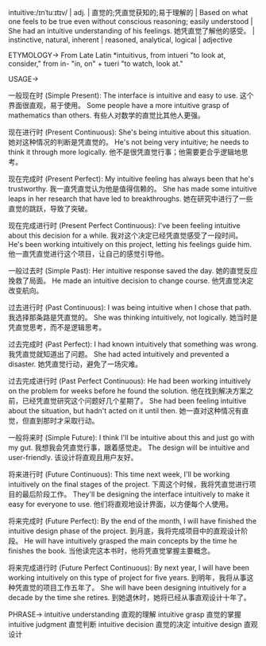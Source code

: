intuitive:/ɪnˈtuːɪtɪv/ | adj. | 直觉的;凭直觉获知的;易于理解的 | Based on what one feels to be true even without conscious reasoning; easily understood |  She had an intuitive understanding of his feelings. 她凭直觉了解他的感受。 | instinctive, natural, inherent | reasoned, analytical, logical | adjective

ETYMOLOGY->
From Late Latin *intuitivus, from intueri "to look at, consider," from in- "in, on" + tueri "to watch, look at."

USAGE->

一般现在时 (Simple Present):
The interface is intuitive and easy to use.  这个界面很直观，易于使用。
Some people have a more intuitive grasp of mathematics than others.  有些人对数学的直觉比其他人更强。


现在进行时 (Present Continuous):
She's being intuitive about this situation. 她对这种情况的判断是凭直觉的。
He's not being very intuitive; he needs to think it through more logically.  他不是很凭直觉行事；他需要更合乎逻辑地思考。


现在完成时 (Present Perfect):
My intuitive feeling has always been that he's trustworthy.  我一直凭直觉认为他是值得信赖的。
She has made some intuitive leaps in her research that have led to breakthroughs.  她在研究中进行了一些直觉的跳跃，导致了突破。


现在完成进行时 (Present Perfect Continuous):
I've been feeling intuitive about this decision for a while. 我对这个决定已经凭直觉感受了一段时间。
He's been working intuitively on this project, letting his feelings guide him. 他一直凭直觉进行这个项目，让自己的感觉引导他。


一般过去时 (Simple Past):
Her intuitive response saved the day. 她的直觉反应挽救了局面。
He made an intuitive decision to change course. 他凭直觉决定改变航向。


过去进行时 (Past Continuous):
I was being intuitive when I chose that path. 我选择那条路是凭直觉的。
She was thinking intuitively, not logically. 她当时是凭直觉思考，而不是逻辑思考。


过去完成时 (Past Perfect):
I had known intuitively that something was wrong. 我凭直觉就知道出了问题。
She had acted intuitively and prevented a disaster. 她凭直觉行动，避免了一场灾难。


过去完成进行时 (Past Perfect Continuous):
He had been working intuitively on the problem for weeks before he found the solution.  他在找到解决方案之前，已经凭直觉研究这个问题好几个星期了。
She had been feeling intuitive about the situation, but hadn't acted on it until then.  她一直对这种情况有直觉，但直到那时才采取行动。


一般将来时 (Simple Future):
I think I'll be intuitive about this and just go with my gut.  我想我会凭直觉行事，跟着感觉走。
The design will be intuitive and user-friendly.  该设计将直观且用户友好。


将来进行时 (Future Continuous):
This time next week, I'll be working intuitively on the final stages of the project.  下周这个时候，我将凭直觉进行项目的最后阶段工作。
They'll be designing the interface intuitively to make it easy for everyone to use. 他们将直观地设计界面，以方便每个人使用。


将来完成时 (Future Perfect):
By the end of the month, I will have finished the intuitive design phase of the project.  到月底，我将完成项目中的直观设计阶段。
He will have intuitively grasped the main concepts by the time he finishes the book.  当他读完这本书时，他将凭直觉掌握主要概念。


将来完成进行时 (Future Perfect Continuous):
By next year, I will have been working intuitively on this type of project for five years.  到明年，我将从事这种凭直觉的项目工作五年了。
She will have been designing intuitively for a decade by the time she retires.  到她退休时，她将已经从事直观设计十年了。



PHRASE->
intuitive understanding  直观的理解
intuitive grasp  直觉的掌握
intuitive judgment  直觉判断
intuitive decision  直觉的决定
intuitive design  直观设计
